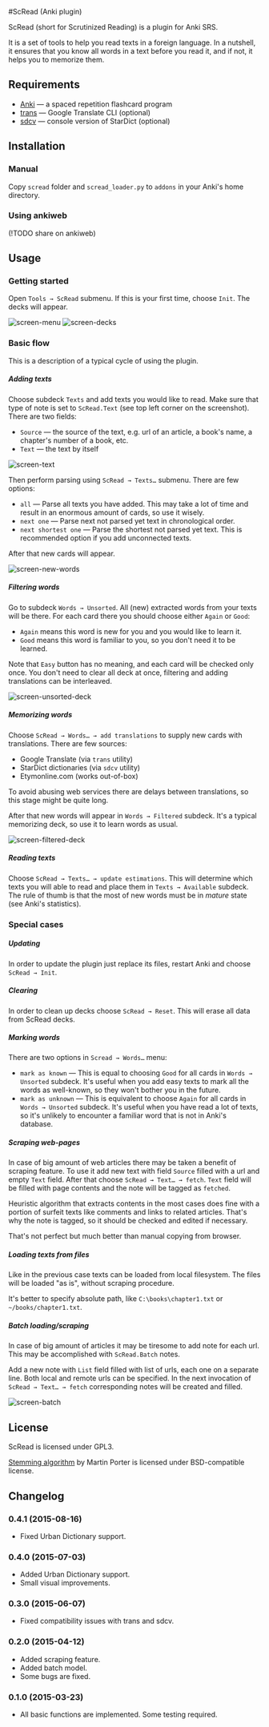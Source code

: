 #ScRead (Anki plugin)

ScRead (short for Scrutinized Reading) is a plugin for Anki SRS.

It is a set of tools to help you read texts in a foreign language. 
In a nutshell, it ensures that you know all words in a text before
you read it, and if not, it helps you to memorize them.

## Requirements

* [Anki](http://ankisrs.net/) — a spaced repetition flashcard program
* [trans](http://www.soimort.org/translate-shell/) — Google Translate
  CLI (optional)
* [sdcv](http://sdcv.sourceforge.net/) — console version of StarDict
  (optional)


## Installation

### Manual
Copy `scread` folder and `scread_loader.py` to `addons` in your Anki's
home directory.

### Using ankiweb
(!TODO share on ankiweb)


## Usage 

### Getting started
Open `Tools → ScRead` submenu. If this is your first time,
choose `Init`. The decks will appear.

![screen-menu](./static/screen-menu.png)
![screen-decks](./static/screen-decks.png)

### Basic flow
This is a description of a typical cycle of using the plugin.

##### Adding texts
Choose subdeck `Texts` and add texts you would like to read. Make sure
that type of note is set to `ScRead.Text` (see top left corner on the
screenshot). There are two fields:

* `Source` — the source of the text, e.g. url of an article, a book's name,
  a chapter's number of a book, etc.
* `Text` — the text by itself
  
![screen-text](./static/screen-text.png)

Then perform parsing using `ScRead → Texts…` submenu. There are few options:

* `all` — Parse all texts you have added. This may take a lot of
 time and result in an enormous amount of cards, so use it wisely.
* `next one` — Parse next not parsed yet text in chronological
 order. 
* `next shortest one` — Parse the shortest not parsed yet text.
 This is recommended option if you add unconnected texts. 


After that new cards will appear.

![screen-new-words](./static/screen-new-words.png)

##### Filtering words
Go to subdeck `Words → Unsorted`. All (new) extracted words from your
texts will be there. For each card there you should choose either
`Again` or `Good`:

* `Again` means this word is new for you and you would like to learn it.
* `Good` means this word is familiar to you, so you don't need it to
  be learned.

Note that `Easy` button has no meaning, and each card will be checked
only once.
You don't need to clear all deck at once, filtering and adding
translations can be interleaved.

![screen-unsorted-deck](./static/screen-unsorted-deck.png)

##### Memorizing words

Choose `ScRead → Words… → add translations` to supply new cards with
translations. There are few sources:

* Google Translate (via `trans` utility)
* StarDict dictionaries (via `sdcv` utility)
* Etymonline.com (works out-of-box) 

To avoid abusing web services there are delays between translations,
so this stage might be quite long.

After that new words will appear in `Words → Filtered` subdeck. It's a
typical memorizing deck, so use it to learn words as usual.


![screen-filtered-deck](./static/screen-filtered-deck.png)

##### Reading texts

Choose `ScRead → Texts… → update estimations`. This will determine
which texts you will able to read and place them in `Texts →
Available` subdeck. The rule of thumb is that the most of new words
must be in *mature* state (see Anki's statistics).


### Special cases

##### Updating
In order to update the plugin just replace its files, restart Anki
and choose `ScRead → Init`.

##### Clearing
In order to clean up decks choose `ScRead → Reset`. This will erase
all data from ScRead decks.

##### Marking words
There are two options in `Scread → Words…` menu:

* `mark as known` — This is equal to choosing `Good` for all cards in
  `Words → Unsorted` subdeck. It's useful when you add easy texts to
  mark all the words as well-known, so they won't bother you in the
  future.
* `mark as unknown` — This is equivalent to choose `Again` for all cards
  in `Words → Unsorted` subdeck. It's useful when you have read a lot
  of texts, so it's unlikely to encounter a familiar word that is not
  in Anki's database.

##### Scraping web-pages
In case of big amount of web articles there may be taken a benefit of
scraping feature. To use it add new text with field `Source` filled
with a url and empty `Text` field. After that choose `ScRead → Text… → fetch`.
`Text` field will be filled with page contents and the note will be tagged as `fetched`.

Heuristic algorithm that extracts contents in the most cases does fine
with a portion of surfeit texts like comments and links to related
articles. That's why the note is tagged, so it should be checked and
edited if necessary.

That's not perfect but much better than manual copying from browser.

##### Loading texts from files
Like in the previous case texts can be loaded from local filesystem. The files
will be loaded "as is", without scraping procedure.

It's better to specify absolute path, like `C:\books\chapter1.txt` or
`~/books/chapter1.txt`.

##### Batch loading/scraping
In case of big amount of articles it may be tiresome to add note for
each url. This may be accomplished with `ScRead.Batch` notes. 

Add a new note with `List` field filled with list of urls, each one on
a separate line. Both local and remote urls can be specified. In the
next invocation of `ScRead → Text… → fetch` corresponding notes will
be created and filled.

![screen-batch](./static/screen-batch.png)

## License
ScRead is licensed under GPL3.

[Stemming algorithm](http://tartarus.org/~martin/PorterStemmer/) by
Martin Porter is licensed under BSD-compatible license.

## Changelog

### 0.4.1 (2015-08-16)
* Fixed Urban Dictionary support.

### 0.4.0 (2015-07-03)
* Added Urban Dictionary support.
* Small visual improvements.

### 0.3.0 (2015-06-07)
* Fixed compatibility issues with trans and sdcv.

### 0.2.0 (2015-04-12)

* Added scraping feature.
* Added batch model.
* Some bugs are fixed.

### 0.1.0 (2015-03-23)

* All basic functions are implemented. Some testing required.

